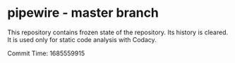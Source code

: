# pipewire - master branch

This repository contains frozen state of the repository.
Its history is cleared. It is used only for static code
analysis with Codacy.

Commit Time: 1685559915